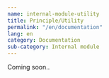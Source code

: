 ```yaml
---
name: internal-module-utility
title: Principle/Utility
permalink: "/en/documentation"
lang: en
category: Documentation
sub-category: Internal module
---
```


Coming soon..